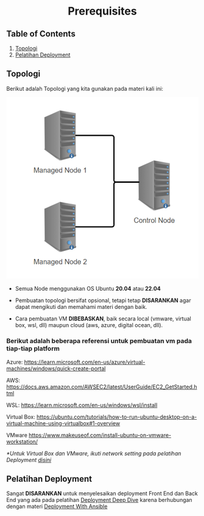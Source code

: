 <div align=center>

# Prerequisites

</div>

## Table of Contents

1. [Topologi](#topologi)
1. [Pelatihan Deployment](#pelatihan-deployment)

## Topologi

Berikut adalah Topologi yang kita gunakan pada materi kali ini:

![Topologi](assets/topology.png)

- Semua Node menggunakan OS Ubuntu **20.04** atau **22.04**

- Pembuatan topologi bersifat opsional, tetapi tetap **DISARANKAN** agar dapat mengikuti dan memahami materi dengan baik.

- Cara pembuatan VM **DIBEBASKAN**, baik secara local (vmware, virtual box, wsl, dll) maupun cloud (aws, azure, digital ocean, dll).

### Berikut adalah beberapa referensi untuk pembuatan vm pada tiap-tiap platform
Azure:
https://learn.microsoft.com/en-us/azure/virtual-machines/windows/quick-create-portal

AWS:
https://docs.aws.amazon.com/AWSEC2/latest/UserGuide/EC2_GetStarted.html

WSL:
https://learn.microsoft.com/en-us/windows/wsl/install

Virtual Box:
https://ubuntu.com/tutorials/how-to-run-ubuntu-desktop-on-a-virtual-machine-using-virtualbox#1-overview

VMware
https://www.makeuseof.com/install-ubuntu-on-vmware-workstation/

_*Untuk Virtual Box dan VMware, ikuti network setting pada pelatihan Deployment [disini](https://github.com/arsitektur-jaringan-komputer/modul-deployment/tree/master/0.%20Prerequisites#catatan)_

## Pelatihan Deployment

Sangat **DISARANKAN** untuk menyelesaikan deployment Front End dan Back End yang ada pada pelatihan [Deployment Deep Dive](https://github.com/arsitektur-jaringan-komputer/modul-deployment) karena berhubungan dengan materi [Deployment With Ansible](https://github.com/arsitektur-jaringan-komputer/modul-ansible/tree/master/4.%20Deployment%20With%20Ansible)
